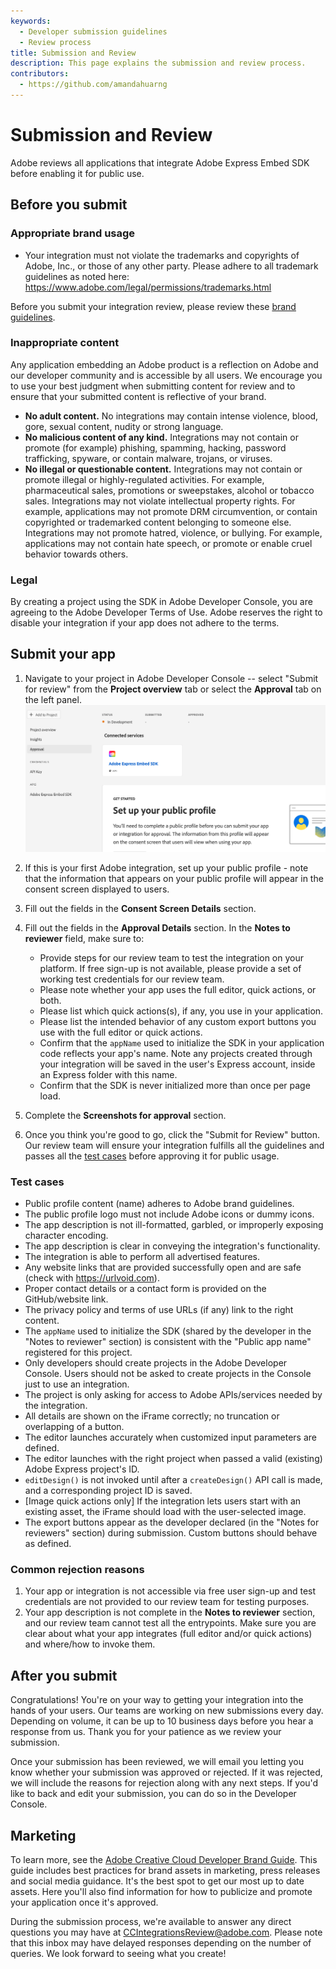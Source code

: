 ```yaml
---
keywords:
  - Developer submission guidelines
  - Review process
title: Submission and Review
description: This page explains the submission and review process.
contributors:
  - https://github.com/amandahuarng
---
```


# Submission and Review

Adobe reviews all applications that integrate Adobe Express Embed SDK before enabling it for public use.

## Before you submit

### Appropriate brand usage

* Your integration must not violate the trademarks and copyrights of Adobe, Inc., or those of any other party. Please adhere to all trademark guidelines as noted here: <https://www.adobe.com/legal/permissions/trademarks.html>

Before you submit your integration review, please review these [brand guidelines](../../assets/Adobe_Express_Partner_Program_brand_guide.pdf).

### Inappropriate content

Any application embedding an Adobe product is a reflection on Adobe and our developer community and is accessible by all users. We encourage you to use your best judgment when submitting content for review and to ensure that your submitted content is reflective of your brand.

* __No adult content.__
No integrations may contain intense violence, blood, gore, sexual content, nudity or strong language.
* __No malicious content of any kind.__
Integrations may not contain or promote (for example) phishing, spamming, hacking, password trafficking, spyware, or contain malware, trojans, or viruses.
* __No illegal or questionable content.__
Integrations may not contain or promote illegal or highly-regulated activities. For example, pharmaceutical sales, promotions or sweepstakes, alcohol or tobacco sales. Integrations may not violate intellectual property rights. For example, applications may not promote DRM circumvention, or contain copyrighted or trademarked content belonging to someone else. Integrations may not promote hatred, violence, or bullying. For example, applications may not contain hate speech, or promote or enable cruel behavior towards others.

### Legal

By creating a project using the SDK in Adobe Developer Console, you are agreeing to the Adobe Developer Terms of Use. Adobe reserves the right to disable your integration if your app does not adhere to the terms.

## Submit your app

1. Navigate to your project in Adobe Developer Console -- select "Submit for review" from the __Project overview__ tab or select the __Approval__ tab on the left panel. 
   ![Submit for review in Console UI](submission.png)
2. If this is your first Adobe integration, set up your public profile - note that the information that appears on your public profile will appear in the consent screen displayed to users.

3. Fill out the fields in the __Consent Screen Details__ section.

4. Fill out the fields in the __Approval Details__ section. In the __Notes to reviewer__ field, make sure to:
   * Provide steps for our review team to test the integration on your platform. If free sign-up is not available, please provide a set of working test credentials for our review team.
   * Please note whether your app uses the full editor, quick actions, or both.
   * Please list which quick actions(s), if any, you use in your application.
   * Please list the intended behavior of any custom export buttons you use with the full editor or quick actions.
   * Confirm that the `appName` used to initialize the SDK in your application code reflects your app's name. Note any projects created through your integration will be saved in the user's Express account, inside an Express folder with this name.
   * Confirm that the SDK is never initialized more than once per page load.

5. Complete the __Screenshots for approval__ section.
6. Once you think you're good to go, click the "Submit for Review" button. Our review team will ensure your integration fulfills all the guidelines and passes all the [test cases](#test-cases) before approving it for public usage.

### Test cases

* Public profile content (name) adheres to Adobe brand guidelines.
* The public profile logo must not include Adobe icons or dummy icons.
* The app description is not ill-formatted, garbled, or improperly exposing character encoding.
* The app description is clear in conveying the integration's functionality.
* The integration is able to perform all advertised features.
* Any website links that are provided successfully open and are safe (check with <https://urlvoid.com>).
* Proper contact details or a contact form is provided on the GitHub/website link.
* The privacy policy and terms of use URLs (if any) link to the right content.
* The `appName` used to initialize the SDK (shared by the developer in the "Notes to reviewer" section) is consistent with the "Public app name" registered for this project.
* Only developers should create projects in the Adobe Developer Console. Users should not be asked to create projects in the Console just to use an integration.
* The project is only asking for access to Adobe APIs/services needed by the integration.
* All details are shown on the iFrame correctly; no truncation or overlapping of a button.
* The editor launches accurately when customized input parameters are defined.
* The editor launches with the right project when passed a valid (existing) Adobe Express project's ID.
* `editDesign()` is not invoked until after a `createDesign()` API call is made, and a corresponding project ID is saved.
* [Image quick actions only] If the integration lets users start with an existing asset, the iFrame should load with the user-selected image.
* The export buttons appear as the developer declared (in the "Notes for reviewers" section) during submission. Custom buttons should behave as defined.

### Common rejection reasons

1. Your app or integration is not accessible via free user sign-up and test credentials are not provided to our review team for testing purposes.
2. Your app description is not complete in the __Notes to reviewer__ section, and our review team cannot test all the entrypoints. Make sure you are clear about what your app integrates (full editor and/or quick actions) and where/how to invoke them.

## After you submit

Congratulations! You're on your way to getting your integration into the hands of your users. Our teams are working on new submissions every day. Depending on volume, it can be up to 10 business days before you hear a response from us. Thank you for your patience as we review your submission.

Once your submission has been reviewed, we will email you letting you know whether your submission was approved or rejected. If it was rejected, we will include the reasons for rejection along with any next steps. If you'd like to back and edit your submission, you can do so in the Developer Console.

## Marketing

To learn more, see the [Adobe Creative Cloud Developer Brand Guide](https://partners.adobe.com/content/dam/tep_assets/public/public_1/documents/Adobe-Creative-Cloud-Developer-Brand-Guide.pdf). This guide includes best practices for brand assets in marketing, press releases and social media guidance. It's the best spot to get our most up to date assets. Here you'll also find information for how to publicize and promote your application once it's approved.

During the submission process, we're available to answer any direct questions you may have at CCIntegrationsReview@adobe.com. Please note that this inbox may have delayed responses depending on the number of queries. We look forward to seeing what you create!
